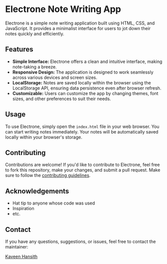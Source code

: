 # Electrone Note Writing App

Electrone is a simple note writing application built using HTML, CSS, and JavaScript. It provides a minimalist interface for users to jot down their notes quickly and efficiently.

## Features

- **Simple Interface:** Electrone offers a clean and intuitive interface, making note-taking a breeze.
- **Responsive Design:** The application is designed to work seamlessly across various devices and screen sizes.
- **LocalStorage:** Notes are saved locally within the browser using the LocalStorage API, ensuring data persistence even after browser refresh.
- **Customizable:** Users can customize the app by changing themes, font sizes, and other preferences to suit their needs.

## Usage

To use Electrone, simply open the `index.html` file in your web browser. You can start writing notes immediately. Your notes will be automatically saved locally within your browser's storage.

## Contributing

Contributions are welcome! If you'd like to contribute to Electrone, feel free to fork this repository, make your changes, and submit a pull request. Make sure to follow the [contributing guidelines](CONTRIBUTING.md).

## Acknowledgements

- Hat tip to anyone whose code was used
- Inspiration
- etc.

## Contact

If you have any questions, suggestions, or issues, feel free to contact the maintainer:

[Kaveen Hansith](hansithkaveen9@gmail.com)


